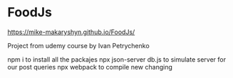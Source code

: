 # FoodJs
https://mike-makaryshyn.github.io/FoodJs/

Project from udemy course by Ivan Petrychenko 

npm i to install all the packajes 
npx json-server db.js to simulate server for our post queries 
npx webpack to compile new changing 
